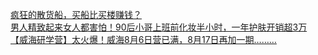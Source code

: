   
[疯狂的散货船，买船比买楼赚钱？](http://www.dianyue.me/archives/253/i25s17dml7fyr6sw/)  
[男人精致起来女人都害怕！90后小哥上班前化妆半小时，一年护肤开销超3万](http://www.dianyue.me/archives/288/6dosqxgotbgafdwt/)  
[【威海研学营】太火爆！威海8月6日营已满，8月17日再加一期………](http://www.dianyue.me/archives/080/k5jcvxlaczmk07ve/)